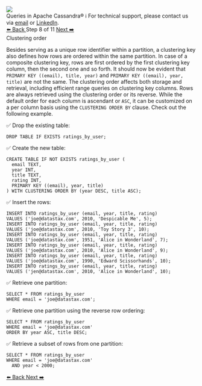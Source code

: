 <!-- TOP -->
<div class="top">
  <img src="https://datastax-academy.github.io/katapod-shared-assets/images/ds-academy-logo.svg" />
  <div class="scenario-title-section">
    <span class="scenario-title">Queries in Apache Cassandra®</span>
    <span class="scenario-subtitle">ℹ️ For technical support, please contact us via <a href="mailto:aleksandr.volochnev@datastax.com">email</a> or <a href="https://dtsx.io/aleks">LinkedIn</a>.</span>
  </div>
</div>

<!-- NAVIGATION -->
<div id="navigation-top" class="navigation-top">
 <a href='command:katapod.loadPage?[{"step":"step7-cassandra"}]'
   class="btn btn-dark navigation-top-left">⬅️ Back
 </a>
<span class="step-count"> Step 8 of 11</span>
 <a href='command:katapod.loadPage?[{"step":"step9-cassandra"}]'
    class="btn btn-dark navigation-top-right">Next ➡️
  </a>
</div>

<!-- CONTENT -->

<div class="step-title">Clustering order</div>

Besides serving as a unique row identifier within a partition, a clustering key also defines
how rows are ordered within the same partition. In case of a composite clustering key,
rows are first ordered by the first clustering key column, then the second one and so forth. It 
should now be evident that `PRIMARY KEY ((email), title, year)` and `PRIMARY KEY ((email), year, title)`
are not the same. The clustering order affects both storage and retrieval, including efficient range queries on clustering key 
columns. Rows are always retrieved using the clustering order or its reverse.
While the default order for each column is ascendant or `ASC`, it can be customized on a per column basis
using the `CLUSTERING ORDER BY` clause. Check out the following example.

✅ Drop the existing table:
```
DROP TABLE IF EXISTS ratings_by_user;
```

✅ Create the new table:
```
CREATE TABLE IF NOT EXISTS ratings_by_user (
  email TEXT,
  year INT,
  title TEXT,
  rating INT,
  PRIMARY KEY ((email), year, title)
) WITH CLUSTERING ORDER BY (year DESC, title ASC);
```

✅ Insert the rows:
```
INSERT INTO ratings_by_user (email, year, title, rating) 
VALUES ('joe@datastax.com', 2010, 'Despicable Me', 5);
INSERT INTO ratings_by_user (email, year, title, rating) 
VALUES ('joe@datastax.com', 2010, 'Toy Story 3', 10);
INSERT INTO ratings_by_user (email, year, title, rating) 
VALUES ('joe@datastax.com', 1951, 'Alice in Wonderland', 7);
INSERT INTO ratings_by_user (email, year, title, rating) 
VALUES ('joe@datastax.com', 2010, 'Alice in Wonderland', 9);
INSERT INTO ratings_by_user (email, year, title, rating) 
VALUES ('joe@datastax.com', 1990, 'Edward Scissorhands', 10);
INSERT INTO ratings_by_user (email, year, title, rating) 
VALUES ('jen@datastax.com', 2010, 'Alice in Wonderland', 10);
```

✅ Retrieve one partition:
```
SELECT * FROM ratings_by_user
WHERE email = 'joe@datastax.com';
```

✅ Retrieve one partition using the reverse row ordering:
```
SELECT * FROM ratings_by_user
WHERE email = 'joe@datastax.com'
ORDER BY year ASC, title DESC;
```

✅ Retrieve a subset of rows from one partition:
```
SELECT * FROM ratings_by_user
WHERE email = 'joe@datastax.com'
  AND year < 2000;
```

<!-- NAVIGATION -->
<div id="navigation-bottom" class="navigation-bottom">
 <a href='command:katapod.loadPage?[{"step":"step7-cassandra"}]'
   class="btn btn-dark navigation-bottom-left">⬅️ Back
 </a>
 <a href='command:katapod.loadPage?[{"step":"step9-cassandra"}]'
    class="btn btn-dark navigation-bottom-right">Next ➡️
  </a>
</div>

